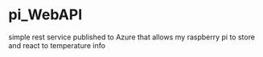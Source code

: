 # pi_WebAPI
simple rest service published to Azure that allows my raspberry pi to store and react to temperature info
